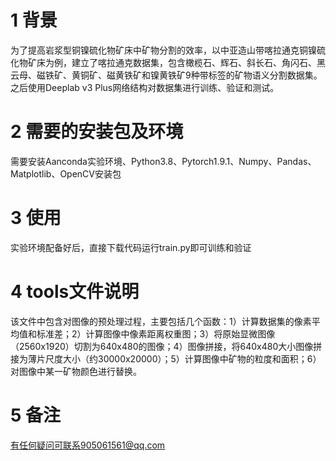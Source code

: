 1 背景
===
为了提高岩浆型铜镍硫化物矿床中矿物分割的效率，以中亚造山带喀拉通克铜镍硫化物矿床为例，建立了喀拉通克数据集，包含橄榄石、辉石、斜长石、角闪石、黑云母、磁铁矿、黄铜矿、磁黄铁矿和镍黄铁矿9种带标签的矿物语义分割数据集。之后使用Deeplab v3 Plus网络结构对数据集进行训练、验证和测试。

2 需要的安装包及环境
===
需要安装Aanconda实验环境、Python3.8、Pytorch1.9.1、Numpy、Pandas、Matplotlib、OpenCV安装包


3 使用
===
实验环境配备好后，直接下载代码运行train.py即可训练和验证

4 tools文件说明
===
该文件中包含对图像的预处理过程，主要包括几个函数：1）计算数据集的像素平均值和标准差；2）计算图像中像素距离权重图；3）将原始显微图像（2560x1920）切割为640x480的图像；4）图像拼接，将640x480大小图像拼接为薄片尺度大小（约30000x20000）；5）计算图像中矿物的粒度和面积；6）对图像中某一矿物颜色进行替换。

5 备注
===
有任何疑问可联系905061561@qq.com


